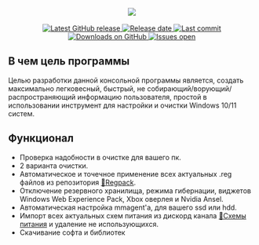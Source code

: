 <p align="center">
<picture>
 <source media="(prefers-color-scheme: dark)" srcset="https://raw.githubusercontent.com/Vijorich/universal-windows-utility/main/.github/images/UWU_Logo_Light.svg">
 <img src="https://raw.githubusercontent.com/Vijorich/universal-windows-utility/main/.github/images/UWU_Logo_Dark.svg">
</picture>
<br>
<br>
<a href="https://github.com/Vijorich/universal-windows-utility/releases/latest" target="_blank">
 <img alt="Latest GitHub release" src="https://img.shields.io/github/v/release/Vijorich/universal-windows-utility?style=for-the-badge" />
 </a>
<a href="https://github.com/Vijorich/universal-windows-utility/releases/latest" target="_blank">
 <img alt="Release date" src="https://img.shields.io/github/release-date/Vijorich/universal-windows-utility?style=for-the-badge" />
</a>
<a href="https://github.com/Vijorich/universal-windows-utility/commits" target="_blank">
 <img alt="Last commit" src="https://img.shields.io/github/last-commit/Vijorich/universal-windows-utility?style=for-the-badge" />
</a>
<br>
<a href="https://github.com/Vijorich/universal-windows-utility/releases" target="_blank">
 <img alt="Downloads on GitHub" src="https://img.shields.io/github/downloads/Vijorich/universal-windows-utility/total?style=for-the-badge" />
</a>
<a href="https://github.com/Vijorich/universal-windows-utility/issues" target="_blank">
 <img alt="Issues open" src="https://img.shields.io/github/issues-raw/Vijorich/universal-windows-utility?style=for-the-badge" />
</a>
</p>

## В чем цель программы
Целью разработки данной консольной программы является, создать максимально легковесный, быстрый, не собирающий/ворующий/распространяющий информацию пользователя, простой в использовании инструмент для настройки и очистки Windows 10/11 систем.
## Функционал
- Проверка надобности в очистке для вашего пк.
- 2 варианта очистки.
- Автоматическое и точечное применение всех актуальных .reg файлов из репозитория [📘Regpack](https://github.com/donkrage/regpack).
- Отключение резервного хранилища, режима гибернации, виджетов Windows Web Experience Pack, Xbox оверлея и Nvidia Ansel.
- Автоматическая настройка mmagent'а, для вашего ssd или hdd.
- Импорт всех актуальных схем питания из дискорд канала [🔋Схемы питания](https://discord.com/channels/778615813011537942/998567667579502623) и удаление не использующихся.
- Скачивание софта и библиотек 
